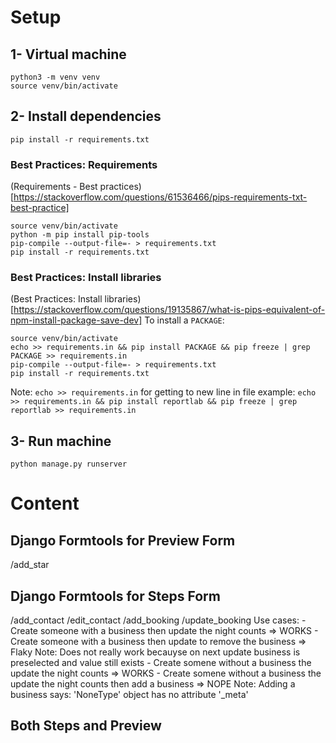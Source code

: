# Setup
## 1- Virtual machine
```shell
python3 -m venv venv
source venv/bin/activate
```

## 2- Install dependencies
```shell
pip install -r requirements.txt
```

### Best Practices: Requirements
(Requirements - Best practices)[https://stackoverflow.com/questions/61536466/pips-requirements-txt-best-practice]
```shell
source venv/bin/activate
python -m pip install pip-tools
pip-compile --output-file=- > requirements.txt
pip install -r requirements.txt
```

### Best Practices: Install libraries
(Best Practices: Install libraries)[https://stackoverflow.com/questions/19135867/what-is-pips-equivalent-of-npm-install-package-save-dev]
To install a `PACKAGE`:
```shell
source venv/bin/activate
echo >> requirements.in && pip install PACKAGE && pip freeze | grep PACKAGE >> requirements.in
pip-compile --output-file=- > requirements.txt
pip install -r requirements.txt
```
Note: `echo >> requirements.in` for getting to new line in file
example: `echo >> requirements.in && pip install reportlab && pip freeze | grep reportlab >> requirements.in`

## 3- Run machine
```shell
python manage.py runserver
```

# Content
## Django Formtools for Preview Form
/add_star

## Django Formtools for Steps Form
/add_contact
/edit_contact
/add_booking
/update_booking
  Use cases:
    - Create someone with a business then update the night counts => WORKS
    - Create someone with a business then update to remove the business => Flaky
      Note: Does not really work becauyse on next update business is preselected and value still exists
    - Create somene without a business the update the night counts => WORKS
    - Create somene without a business the update the night counts then add a business => NOPE
      Note: Adding a business says: 'NoneType' object has no attribute '_meta'

## Both Steps and Preview